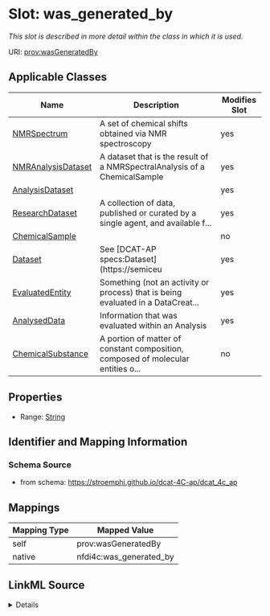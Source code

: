 

# Slot: was_generated_by


_This slot is described in more detail within the class in which it is used._





URI: [prov:wasGeneratedBy](http://www.w3.org/ns/prov#wasGeneratedBy)



<!-- no inheritance hierarchy -->





## Applicable Classes

| Name | Description | Modifies Slot |
| --- | --- | --- |
| [NMRSpectrum](NMRSpectrum.md) | A set of chemical shifts obtained via NMR spectroscopy |  yes  |
| [NMRAnalysisDataset](NMRAnalysisDataset.md) | A dataset that is the result of a NMRSpectralAnalysis of a ChemicalSample |  yes  |
| [AnalysisDataset](AnalysisDataset.md) |  |  yes  |
| [ResearchDataset](ResearchDataset.md) | A collection of data, published or curated by a single agent, and available f... |  yes  |
| [ChemicalSample](ChemicalSample.md) |  |  no  |
| [Dataset](Dataset.md) | See [DCAT-AP specs:Dataset](https://semiceu |  yes  |
| [EvaluatedEntity](EvaluatedEntity.md) | Something (not an activity or process) that is being evaluated in a DataCreat... |  yes  |
| [AnalysedData](AnalysedData.md) | Information that was evaluated within an Analysis |  yes  |
| [ChemicalSubstance](ChemicalSubstance.md) | A portion of matter of constant composition, composed of molecular entities o... |  no  |







## Properties

* Range: [String](String.md)





## Identifier and Mapping Information







### Schema Source


* from schema: https://stroemphi.github.io/dcat-4C-ap/dcat_4c_ap




## Mappings

| Mapping Type | Mapped Value |
| ---  | ---  |
| self | prov:wasGeneratedBy |
| native | nfdi4c:was_generated_by |




## LinkML Source

<details>
```yaml
name: was_generated_by
description: This slot is described in more detail within the class in which it is
  used.
from_schema: https://stroemphi.github.io/dcat-4C-ap/dcat_4c_ap
rank: 1000
slot_uri: prov:wasGeneratedBy
alias: was_generated_by
domain_of:
- Dataset
- EvaluatedEntity
range: string

```
</details>